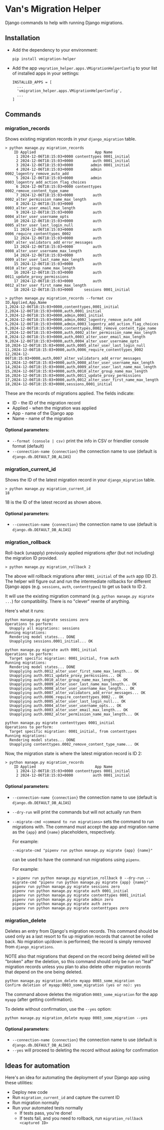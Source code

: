 # Van's Migration Helper

Django commands to help with running Django migrations.

## Installation

* Add the dependency to your environment:

  ```
  pip install vmigration-helper
  ```

* Add the app `vmgration_helper.apps.VMigrationHelperConfig` to your list of installed apps in your settings:

  ```
  INSTALLED_APPS = [
    ...
    'vmigration_helper.apps.VMigrationHelperConfig',
    ...
  ]
  ```


## Commands

### migration_records

Shows existing migration records in your `django_migration` table.

```
> python manage.py migration_records
    ID Applied                           App Name
     1 2024-12-06T18:15:03+0000 contenttypes 0001_initial
     2 2024-12-06T18:15:03+0000         auth 0001_initial
     3 2024-12-06T18:15:03+0000        admin 0001_initial
     4 2024-12-06T18:15:03+0000        admin 0002_logentry_remove_auto_add
     5 2024-12-06T18:15:03+0000        admin 0003_logentry_add_action_flag_choices
     6 2024-12-06T18:15:03+0000 contenttypes 0002_remove_content_type_name
     7 2024-12-06T18:15:03+0000         auth 0002_alter_permission_name_max_length
     8 2024-12-06T18:15:03+0000         auth 0003_alter_user_email_max_length
     9 2024-12-06T18:15:03+0000         auth 0004_alter_user_username_opts
    10 2024-12-06T18:15:03+0000         auth 0005_alter_user_last_login_null
    11 2024-12-06T18:15:03+0000         auth 0006_require_contenttypes_0002
    12 2024-12-06T18:15:03+0000         auth 0007_alter_validators_add_error_messages
    13 2024-12-06T18:15:03+0000         auth 0008_alter_user_username_max_length
    14 2024-12-06T18:15:03+0000         auth 0009_alter_user_last_name_max_length
    15 2024-12-06T18:15:03+0000         auth 0010_alter_group_name_max_length
    16 2024-12-06T18:15:03+0000         auth 0011_update_proxy_permissions
    17 2024-12-06T18:15:03+0000         auth 0012_alter_user_first_name_max_length
    18 2024-12-06T18:15:03+0000     sessions 0001_initial

> python manage.py migration_records --format csv
ID,Applied,App,Name
1,2024-12-06T18:15:03+0000,contenttypes,0001_initial
2,2024-12-06T18:15:03+0000,auth,0001_initial
3,2024-12-06T18:15:03+0000,admin,0001_initial
4,2024-12-06T18:15:03+0000,admin,0002_logentry_remove_auto_add
5,2024-12-06T18:15:03+0000,admin,0003_logentry_add_action_flag_choices
6,2024-12-06T18:15:03+0000,contenttypes,0002_remove_content_type_name
7,2024-12-06T18:15:03+0000,auth,0002_alter_permission_name_max_length
8,2024-12-06T18:15:03+0000,auth,0003_alter_user_email_max_length
9,2024-12-06T18:15:03+0000,auth,0004_alter_user_username_opts
10,2024-12-06T18:15:03+0000,auth,0005_alter_user_last_login_null
11,2024-12-06T18:15:03+0000,auth,0006_require_contenttypes_0002
12,2024-12-06T18:15:03+0000,auth,0007_alter_validators_add_error_messages
13,2024-12-06T18:15:03+0000,auth,0008_alter_user_username_max_length
14,2024-12-06T18:15:03+0000,auth,0009_alter_user_last_name_max_length
15,2024-12-06T18:15:03+0000,auth,0010_alter_group_name_max_length
16,2024-12-06T18:15:03+0000,auth,0011_update_proxy_permissions
17,2024-12-06T18:15:03+0000,auth,0012_alter_user_first_name_max_length
18,2024-12-06T18:15:03+0000,sessions,0001_initial
```


These are the records of migrations applied. The fields indicate:
  * ID - the ID of the migration record
  * Applied - when the migration was applied 
  * App - name of the Django app
  * Name - name of the migration 

#### Optional parameters:

  * `--format (console | csv)` print the info in CSV or friendlier console format (default)
  * `--connection-name {connection}` the connection name to use (default is `django.db.DEFAULT_DB_ALIAS`)

### migration_current_id

Shows the ID of the latest migration record in your `django_migration` table.

```
> python manage.py migration_current_id
18
```

18 is the ID of the latest record as shown above.

#### Optional parameters:

  * `--connection-name {connection}` the connection name to use (default is `django.db.DEFAULT_DB_ALIAS`)

### migration_rollback

Roll-back (unapply) previously applied migrations _after_ (but not including) the migration ID provided.

```
> python manage.py migration_rollback 2
```

The above will rollback migrations after `0001_initial` of the `auth` app (ID 2). The helper will 
figure out and run the intermediate rollbacks for different Django apps (e.g. `sessions`, `auth`, `contenttypes`) 
to get us back to ID 2.

It will use the existing migration command (e.g. `python manage.py migrate ...`) for compatibility. There is no
"clever" rewrite of anything.

Here's what it runs:
```
python manage.py migrate sessions zero
Operations to perform:
  Unapply all migrations: sessions
Running migrations:
  Rendering model states... DONE
  Unapplying sessions.0001_initial... OK

python manage.py migrate auth 0001_initial
Operations to perform:
  Target specific migration: 0001_initial, from auth
Running migrations:
  Rendering model states... DONE
  Unapplying auth.0012_alter_user_first_name_max_length... OK
  Unapplying auth.0011_update_proxy_permissions... OK
  Unapplying auth.0010_alter_group_name_max_length... OK
  Unapplying auth.0009_alter_user_last_name_max_length... OK
  Unapplying auth.0008_alter_user_username_max_length... OK
  Unapplying auth.0007_alter_validators_add_error_messages... OK
  Unapplying auth.0006_require_contenttypes_0002... OK
  Unapplying auth.0005_alter_user_last_login_null... OK
  Unapplying auth.0004_alter_user_username_opts... OK
  Unapplying auth.0003_alter_user_email_max_length... OK
  Unapplying auth.0002_alter_permission_name_max_length... OK

python manage.py migrate contenttypes 0001_initial
Operations to perform:
  Target specific migration: 0001_initial, from contenttypes
Running migrations:
  Rendering model states... DONE
  Unapplying contenttypes.0002_remove_content_type_name... OK
```

Now, the migration state is where the latest migration record is ID 2:
```
> python manage.py migration_records
    ID Applied                           App Name
     1 2024-12-06T18:15:03+0000 contenttypes 0001_initial
     2 2024-12-06T18:15:03+0000         auth 0001_initial
```

#### Optional parameters:

  * `--connection-name {connection}` the connection name to use (default is `django.db.DEFAULT_DB_ALIAS`)
  * `--dry-run` will print the commands but will not actually run them
  * `--migrate-cmd <command to run migrations>` sets the command to run migrations with. The command must accept 
    the app and migration name as the `{app}` and `{name}` placeholders, respectively.  
    
    For example:
    
    ```
    --migrate-cmd "pipenv run python manage.py migrate {app} {name}" 
    ```
    
    can be used to have the command run migrations using `pipenv`.

    For example:

    ```
    > pipenv run python manage.py migration_rollback 0 --dry-run --migrate-cmd "pipenv run python manage.py migrate {app} {name}"
    pipenv run python manage.py migrate sessions zero
    pipenv run python manage.py migrate auth 0001_initial
    pipenv run python manage.py migrate contenttypes 0001_initial
    pipenv run python manage.py migrate admin zero
    pipenv run python manage.py migrate auth zero
    pipenv run python manage.py migrate contenttypes zero
    ```

### migration_delete

Deletes an entry from Django's migration records. This command should be
used only as a last resort to fix up migration records that cannot be rolled back. No migration up/down is performed; 
the record is simply removed from `django_migrations`.

NOTE also that migrations that depend on the record being deleted will be "broken" after the deletion, so this 
command should only be run on "leaf" migration records unless you plan to also delete other migration records that
depend on the one being deleted.

```
python manage.py migration_delete myapp 0003_some_migration
Confirm deletion of myapp:0003_some_migration (yes or no): yes
```
The command above deletes the migration `0003_some_migration` for the app `myapp` (after
getting confirmation).

To delete without confirmation, use the `--yes` option:
```
python manage.py migration_delete myapp 0003_some_migration --yes
```

#### Optional parameters:
  * `--connection-name {connection}` the connection name to use (default is `django.db.DEFAULT_DB_ALIAS`)
  * `--yes` will proceed to deleting the record without asking for confirmation


## Ideas for automation

Here's an idea for automating the deployment of your Django app using these utilities:

* Deploy new code
* Run `migration_current_id` and capture the current ID
* Run migration normally
* Run your automated tests normally
  * If tests pass, you're done!
  * If tests fail, and you need to rollback, run
  `migration_rollback <captured ID>`
  

